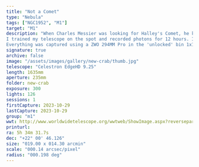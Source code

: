 ```yaml
---
title: "Not a Comet"
type: "Nebula"
tags: ["NGC1952", "M1"]
target: "M1"
description: "When Charles Messier was looking for Halley's Comet, he kept coming across a fuzzy patch he realized didn't move like a comet. So, he started a journal of these annoying distractions and designated the fuzzy patch 'M1.' Ages ago, a massive star spent the last of its fusion fuel and experienced a massive implosion that happened so fast, the inner part of the star sent shockwaves that ejected the outer portion. When the light eventually reached earth, it was so bright it could be seen by day for several years. References around the world have been found for a 'wandering star' that suddenly appeared and eventually faded.
I trained my telescope on the spot and recorded photons for 12 hours. I took 3-minute exposures in the red, green, and blue spectrums and combined them for the first image. I also took 5-minute exposures of hydrogen alpha and oxygen III emissions and 7-minute exposures of sulfur II. These mapped to a SHO palette and blended with the visible light data. 
Everything was captured using a ZWO 294MM Pro in the 'unlocked' bin 1x1 mode at 8k by 4k resolution, then cropped to spotlight the nebula."
signature: true
archive: false
image: "/assets/images/gallery/new-crab/thumb.jpg"
telescope: "Celestron EdgeHD 9.25"
length: 1635mm
aperture: 235mm
folder: new-crab
exposure: 300
lights: 126
sessions: 1
firstCapture: 2023-10-29
lastCapture: 2023-10-29
group: "m1"
wwt: http://www.worldwidetelescope.org/wwtweb/ShowImage.aspx?reverseparity=False&scale=0.142749&name=new-crab.jpg&imageurl=https://deepskyworkflows.com/assets/images/gallery/new-crab/new-crab.jpg&credits=Jeremy+Likness+at+DeepSkyWorkflows.com&creditsUrl=https://deepskyworkflows.com/about&ra=83.589594&dec=22.097484&x=5032.5&y=5114.4&rotation=-178.91&thumb=https://deepskyworkflows.com/assets/images/gallery/new-crab/thumb.jpg
printurl: 
ra: 5h 34m 31.7s
dec: "+22° 00' 46.126"
size: "019.00 x 014.30 arcmin"
scale: "000.14 arcsec/pixel"
radius: "000.198 deg"
---
```

